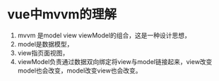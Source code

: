 # vue中mvvm的理解

1. mvvm 是model view viewModel的组合，这是一种设计思想，
2. model是数据模型，
3. view指页面视图，
4. viewModel负责通过数据双向绑定将view与model链接起来，view改变model也会改变，model改变view也会改变。










